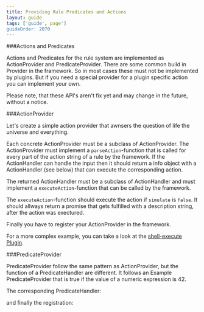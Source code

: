```yaml
---
title: Providing Rule Predicates and Actions
layout: guide
tags: ['guide', page']
guideOrder: 2070
---
```


###Actions and Predicates

Actions and Predicates for the rule system are implemented as ActionProvider and PredicateProvider.
There are some common build in Provider in the framework. So in most cases these must not be implemented
by plugins. But if you need a special provider for a plugin specific action you can implement your own.

<div class="alert alert-warning">
	Please note, that these API's aren't fix yet and may change in the future, without a notice.
</div>

###ActionProvider

Let's create a simple action provider that awnsers the question of life the universe and everything.

Each concrete ActionProvider must be a subclass of ActionProvider. The ActionProvider must implement a `parseAction`-function
that is called for every part of the action string of a rule by the framework. If the ActionHandler can handle
the input then it should return a info object with a ActionHandler (see below) that can execute the corresponding
action. 

<script src="https://gist.github.com/sweetpi/492d63290260823cef6c.js?file=action-handler.provider"></script>

The returned ActionHandler must be a subclass of ActionHandler and must implement a 
`executeAction`-function that can be called by the framework.

<script src="https://gist.github.com/sweetpi/492d63290260823cef6c.js?file=action-handler.coffee"></script>

The `executeAction`-function should execute the action if `simulate` is `false`. It should allways return a promise
that gets fulfilled with a description string, after the action was exectured.

Finally you have to register your ActionProvider in the framework.

<script src="https://gist.github.com/sweetpi/492d63290260823cef6c.js?file=action-register.coffee"></script>

For a more complex example, you can take a look at the [shell-execute Plugin](https://github.com/pimatic/pimatic-shell-execute/blob/master/shell-execute.coffee).

###PredicateProvider

PredicateProvider follow the same pattern as ActionProvider, but the function of a PredicateHandler are different.
It follows an Example PredicateProvider that is true if the value of a numeric expression is 42.

<script src="https://gist.github.com/sweetpi/11f7ce564b5ab842ba05.js?file=predicate-provider.coffee"></script>

The corresponding PredicateHandler:

<script src="https://gist.github.com/sweetpi/11f7ce564b5ab842ba05.js?file=predicate-handler.coffee"></script>

and finally the registration:

<script src="https://gist.github.com/sweetpi/11f7ce564b5ab842ba05.js?file=predicate-register.coffee"></script>